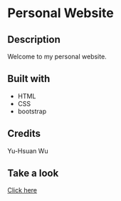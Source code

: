 # Personal Website

## Description
Welcome to my personal website.

## Built with
* HTML
* CSS
* bootstrap

## Credits
Yu-Hsuan Wu

## Take a look
[Click here](demiwu96.github.io)



